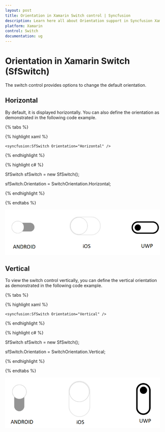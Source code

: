 ```yaml
---
layout: post
title: Orientation in Xamarin Switch control | Syncfusion
description: Learn here all about Orientation support in Syncfusion Xamarin Switch (SfSwitch) control and more.
platform: Xamarin
control: Switch
documentation: ug
---
```


# Orientation in Xamarin Switch (SfSwitch)

The switch control provides options to change the default orientation.

## Horizontal 

By default, it is displayed horizontally. You can also define the orientation as demonstrated in the following code example.

{% tabs %}

{% highlight xaml %}

    <syncfusion:SfSwitch Orientation="Horizontal" />

{% endhighlight %}

{% highlight c# %}

SfSwitch sfSwitch = new SfSwitch();

sfSwitch.Orientation = SwitchOrientation.Horizontal;

{% endhighlight %}

{% endtabs %}

![switch conrol has horizontal orientation](images/orientation.png)

## Vertical

To view the switch control vertically, you can define the vertical orientation as demonstrated in the following code example.

{% tabs %}

{% highlight xaml %}

    <syncfusion:SfSwitch Orientation="Vertical" />

{% endhighlight %}

{% highlight c# %}

SfSwitch sfSwitch = new SfSwitch();

sfSwitch.Orientation = SwitchOrientation.Vertical;

{% endhighlight %}

{% endtabs %}

![switch conrol has vertical orientation](images/vertical.png)
